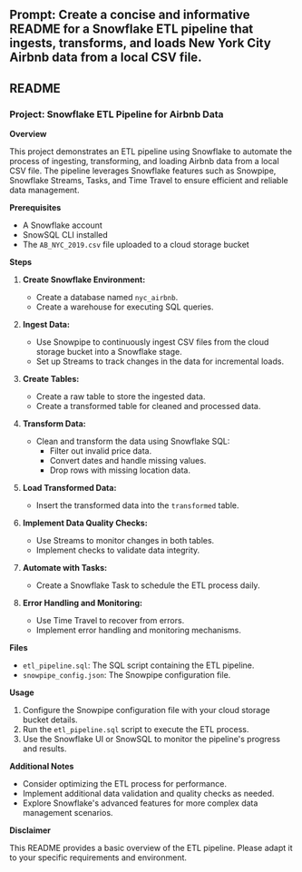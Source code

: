 ## **Prompt:** Create a concise and informative README for a Snowflake ETL pipeline that ingests, transforms, and loads New York City Airbnb data from a local CSV file.

## **README**

### **Project: Snowflake ETL Pipeline for Airbnb Data**

**Overview**

This project demonstrates an ETL pipeline using Snowflake to automate the process of ingesting, transforming, and loading Airbnb data from a local CSV file. The pipeline leverages Snowflake features such as Snowpipe, Snowflake Streams, Tasks, and Time Travel to ensure efficient and reliable data management.

**Prerequisites**

* A Snowflake account
* SnowSQL CLI installed
* The `AB_NYC_2019.csv` file uploaded to a cloud storage bucket

**Steps**

1. **Create Snowflake Environment:**
   * Create a database named `nyc_airbnb`.
   * Create a warehouse for executing SQL queries.

2. **Ingest Data:**
   * Use Snowpipe to continuously ingest CSV files from the cloud storage bucket into a Snowflake stage.
   * Set up Streams to track changes in the data for incremental loads.

3. **Create Tables:**
   * Create a raw table to store the ingested data.
   * Create a transformed table for cleaned and processed data.

4. **Transform Data:**
   * Clean and transform the data using Snowflake SQL:
     * Filter out invalid price data.
     * Convert dates and handle missing values.
     * Drop rows with missing location data.

5. **Load Transformed Data:**
   * Insert the transformed data into the `transformed` table.

6. **Implement Data Quality Checks:**
   * Use Streams to monitor changes in both tables.
   * Implement checks to validate data integrity.

7. **Automate with Tasks:**
   * Create a Snowflake Task to schedule the ETL process daily.

8. **Error Handling and Monitoring:**
   * Use Time Travel to recover from errors.
   * Implement error handling and monitoring mechanisms.

**Files**

* `etl_pipeline.sql`: The SQL script containing the ETL pipeline.
* `snowpipe_config.json`: The Snowpipe configuration file.

**Usage**

1. Configure the Snowpipe configuration file with your cloud storage bucket details.
2. Run the `etl_pipeline.sql` script to execute the ETL process.
3. Use the Snowflake UI or SnowSQL to monitor the pipeline's progress and results.

**Additional Notes**

* Consider optimizing the ETL process for performance.
* Implement additional data validation and quality checks as needed.
* Explore Snowflake's advanced features for more complex data management scenarios.

**Disclaimer**

This README provides a basic overview of the ETL pipeline. Please adapt it to your specific requirements and environment.
